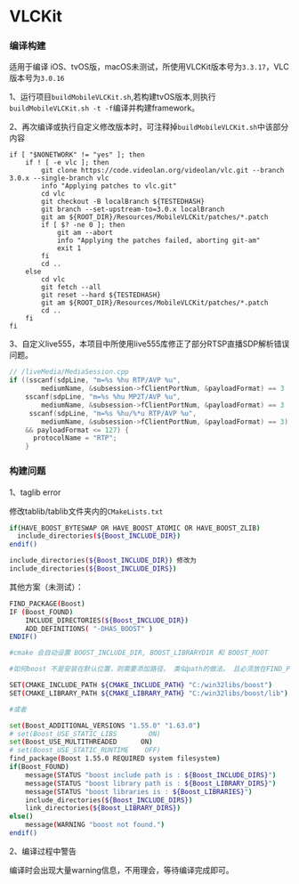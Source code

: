 # VLCKit
### 编译构建

适用于编译 iOS、tvOS版，macOS未测试，所使用VLCKit版本号为`3.3.17`，VLC版本号为`3.0.16`

1、运行项目`buildMobileVLCKit.sh`,若构建tvOS版本,则执行`buildMobileVLCKit.sh -t -f`编译并构建framework。

2、再次编译或执行自定义修改版本时，可注释掉`buildMobileVLCKit.sh`中该部分内容

```shell
if [ "$NONETWORK" != "yes" ]; then
    if ! [ -e vlc ]; then
        git clone https://code.videolan.org/videolan/vlc.git --branch 3.0.x --single-branch vlc
        info "Applying patches to vlc.git"
        cd vlc
        git checkout -B localBranch ${TESTEDHASH}
        git branch --set-upstream-to=3.0.x localBranch
        git am ${ROOT_DIR}/Resources/MobileVLCKit/patches/*.patch
        if [ $? -ne 0 ]; then
            git am --abort
            info "Applying the patches failed, aborting git-am"
            exit 1
        fi
        cd ..
    else
        cd vlc
        git fetch --all
        git reset --hard ${TESTEDHASH}
        git am ${ROOT_DIR}/Resources/MobileVLCKit/patches/*.patch
        cd ..
    fi
fi
```

3、自定义live555，本项目中所使用live555库修正了部分RTSP直播SDP解析错误问题。

```c++
// /liveMedia/MediaSession.cpp
if ((sscanf(sdpLine, "m=%s %hu RTP/AVP %u",
		mediumName, &subsession->fClientPortNum, &payloadFormat) == 3 ||
    sscanf(sdpLine, "m=%s %hu MP2T/AVP %u",
		mediumName, &subsession->fClientPortNum, &payloadFormat) == 3 ||
	 sscanf(sdpLine, "m=%s %hu/%*u RTP/AVP %u",
		mediumName, &subsession->fClientPortNum, &payloadFormat) == 3)
	&& payloadFormat <= 127) {
      protocolName = "RTP";
    }
```

### 构建问题

1、taglib error

修改tablib/tablib文件夹内的`CMakeLists.txt`

```sh
if(HAVE_BOOST_BYTESWAP OR HAVE_BOOST_ATOMIC OR HAVE_BOOST_ZLIB)
  include_directories(${Boost_INCLUDE_DIR})
endif()

include_directories(${Boost_INCLUDE_DIR}) 修改为
include_directories(${Boost_INCLUDE_DIRS})
```

其他方案（未测试）：

```sh
FIND_PACKAGE(Boost)
IF (Boost_FOUND)
    INCLUDE_DIRECTORIES(${Boost_INCLUDE_DIR})
    ADD_DEFINITIONS( "-DHAS_BOOST" )
ENDIF()

#cmake 会自动设置 BOOST_INCLUDE_DIR, BOOST_LIBRARYDIR 和 BOOST_ROOT

#如何boost 不是安装在默认位置，则需要添加路径， 类似path的做法。 且必须放在FIND_PACKAGE 前面

SET(CMAKE_INCLUDE_PATH ${CMAKE_INCLUDE_PATH} "C:/win32libs/boost")
SET(CMAKE_LIBRARY_PATH ${CMAKE_LIBRARY_PATH} "C:/win32libs/boost/lib")

#或者

set(Boost_ADDITIONAL_VERSIONS "1.55.0" "1.63.0")
# set(Boost_USE_STATIC_LIBS        ON)
set(Boost_USE_MULTITHREADED      ON)
# set(Boost_USE_STATIC_RUNTIME    OFF)
find_package(Boost 1.55.0 REQUIRED system filesystem)
if(Boost_FOUND)
    message(STATUS "boost include path is : ${Boost_INCLUDE_DIRS}")
    message(STATUS "boost library path is : ${Boost_LIBRARY_DIRS}")
    message(STATUS "boost libraries is : ${Boost_LIBRARIES}")
    include_directories(${Boost_INCLUDE_DIRS})
    link_directories(${Boost_LIBRARY_DIRS})
else()
    message(WARNING "boost not found.")
endif()
```



2、编译过程中警告

编译时会出现大量warning信息，不用理会，等待编译完成即可。
